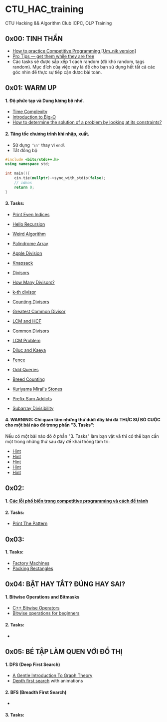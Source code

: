 # CTU_HAC_training
CTU Hacking &amp;&amp; Algorithm Club ICPC, OLP Training

## 0x00: TINH THẦN
- [How to practice Competitive Programming [Um_nik version]](https://codeforces.com/blog/entry/98806)
- [Pro Tips — get them while they are free](https://codeforces.com/blog/entry/113785)
- Các tasks sẽ được sắp xếp 1 cách random (độ khó random, tags random). Mục đích của việc này là để cho bạn sử dụng hết tất cả các góc nhìn để thực sự tiếp cận được bài toán.
## 0x01: WARM UP
#### 1. Độ phức tạp và Dung lượng bộ nhớ.
- [Time Complexity](https://usaco.guide/bronze/time-comp?lang=cpp)
- [Introduction to Big-O](https://www.youtube.com/watch?v=zUUkiEllHG0)
- [How to determine the solution of a problem by looking at its constraints?](https://codeforces.com/blog/entry/21344)
#### 2. Tăng tốc chương trình khi nhập, xuất.
- Sử dụng ```'\n'``` thay vì ```endl```
- Tắt đồng bộ  
```c++  
#include <bits/stdc++.h>  
using namespace std;  
  
int main(){  
    cin.tie(nullptr)->sync_with_stdio(false);
    // ideas
    return 0;  
}    
```
#### 3. Tasks:
- [Print Even Indices](https://codeforces.com/group/MWSDmqGsZm/contest/223339/problem/F)
- [Hello Recursion](https://vjudge.net/problem/SPOJ-HRECURS)
- [Weird Algorithm](https://cses.fi/problemset/task/1068)
- [Palindrome Array](https://codeforces.com/group/MWSDmqGsZm/contest/223339/problem/R)
- [Apple Division](https://cses.fi/problemset/task/1623)
- [Knapsack](https://codeforces.com/group/MWSDmqGsZm/contest/223339/problem/U)

- [Divisors](https://vjudge.net/problem/Gym-405759K)
- [How Many Divisors?](https://vjudge.net/problem/Aizu-ITP1_3_D)
- [k-th divisor](https://vjudge.net/problem/CodeForces-762A)
- [Counting Divisors](https://cses.fi/problemset/task/1713)

- [Greatest Common Divisor](https://csacademy.com/contest/archive/task/gcd/)
- [LCM and HCF](https://vjudge.net/problem/HackerRank-si-lcm-and-hcf)
- [Common Divisors](https://vjudge.net/problem/CodeForces-1203C)
- [LCM Problem](https://codeforces.com/problemset/problem/1389/A)
- [Diluc and Kaeya](https://codeforces.com/contest/1536/problem/C)

- [Fence](https://codeforces.com/problemset/problem/363/B)
- [Odd Queries](https://codeforces.com/contest/1807/problem/D)
- [Breed Counting](https://vjudge.net/problem/USACO-572)
- [Kuriyama Mirai's Stones](https://codeforces.com/contest/433/problem/B)
- [Prefix Sum Addicts](https://codeforces.com/problemset/problem/1738/B)
- [Subarray Divisibility](https://cses.fi/problemset/task/1662)
#### 4. WARNING: Chỉ quan tâm những thứ dưới đây khi đã THỰC SỰ BỎ CUỘC cho một bài nào đó trong phần "3. Tasks":  
Nếu có một bài nào đó ở phần "3. Tasks" làm bạn vật vã thì có thể bạn cần một trong những thứ sau đây để khai thông tâm trí:
- [Hint](https://www.youtube.com/watch?v=ngCos392W4w)
- [Hint](https://www.youtube.com/watch?v=PhgtNY_-CiY)
- [Hint](https://www.youtube.com/watch?v=Ae_Ag_saG9s)
- [Hint](https://www.geeksforgeeks.org/gcd-in-cpp/)
- [Hint](https://www.facebook.com/people/CTU-Hacking-Algorithm-Club/61562622140386/)
  
## 0x02: 
#### 1. [Các lỗi phổ biến trong competitive programming và cách để tránh](https://dmoj.ctu.edu.vn/post/8-minhnguyent546)
#### 2. Tasks:
- [Print The Pattern]()

## 0x03: 
#### 1. Tasks:
- [Factory Machines](https://cses.fi/problemset/task/1620)
- [Packing Rectangles](https://codeforces.com/edu/course/2/lesson/6/2/practice/contest/283932/problem/A)

## 0x04: BẬT HAY TẮT? ĐÚNG HAY SAI?
#### 1. Bitwise Operations and Bitmasks
- [C++ Bitwise Operators](https://www.programiz.com/cpp-programming/bitwise-operators)
- [Bitwise operations for beginners](https://codeforces.com/blog/entry/73490)
#### 2. Tasks:
- 

## 0x05: BÉ TẬP LÀM QUEN VỚI ĐỒ THỊ
#### 1. DFS (Deep First Search)
- [A Gentle Introduction To Graph Theory](https://medium.com/basecs/a-gentle-introduction-to-graph-theory-77969829ead8)
- [Depth first search](https://csacademy.com/lesson/depth_first_search) with animations
#### 2. BFS (Breadth First Search)
- 
#### 3. Tasks:

